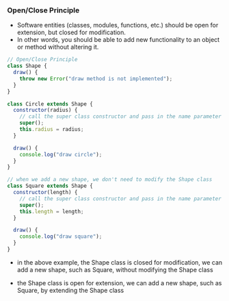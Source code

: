 ### Open/Close Principle

- Software entities (classes, modules, functions, etc.) should be open for extension, but closed for modification.
- In other words, you should be able to add new functionality to an object or method without altering it.

```javascript
// Open/Close Principle
class Shape {
  draw() {
    throw new Error("draw method is not implemented");
  }
}

class Circle extends Shape {
  constructor(radius) {
    // call the super class constructor and pass in the name parameter
    super();
    this.radius = radius;
  }

  draw() {
    console.log("draw circle");
  }
}

// when we add a new shape, we don't need to modify the Shape class
class Square extends Shape {
  constructor(length) {
    // call the super class constructor and pass in the name parameter
    super();
    this.length = length;
  }

  draw() {
    console.log("draw square");
  }
}
```

- in the above example, the Shape class is closed for modification, we can add a new shape, such as Square, without modifying the Shape class

- the Shape class is open for extension, we can add a new shape, such as Square, by extending the Shape class
